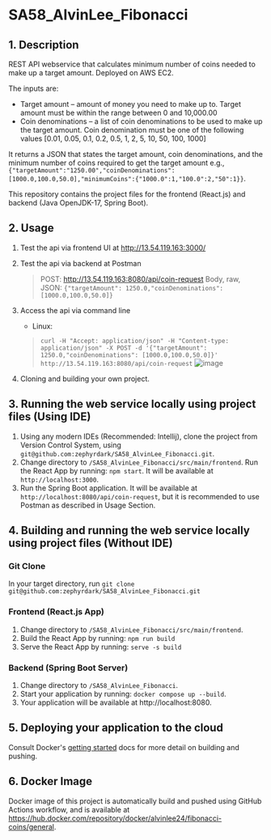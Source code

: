 # SA58_AlvinLee_Fibonacci

## 1. Description
REST API webservice that calculates minimum number of coins needed to make up a target amount. Deployed on AWS EC2.

The inputs  are:
- Target amount – amount of money you need to make up to. Target amount must be within the range between 0 and 10,000.00
- Coin denominations – a list of coin denominations to be used to make up the target amount. Coin denomination must be one of the following values [0.01, 0.05, 0.1, 0.2, 0.5, 1, 2, 5, 10, 50, 100, 1000]

It returns a JSON that states the target amount, coin denominations, and the minimum number of coins required to get the target amount e.g., `{"targetAmount":"1250.00","coinDenominations":[1000.0,100.0,50.0],"minimumCoins":{"1000.0":1,"100.0":2,"50":1}}`.

This repository contains the project files for the frontend (React.js) and backend (Java OpenJDK-17, Spring Boot).

## 2. Usage
1. Test the api via frontend UI at http://13.54.119.163:3000/
2. Test the api via backend at Postman
    > POST: http://13.54.119.163:8080/api/coin-request
    > Body, raw, JSON: `{"targetAmount": 1250.0,"coinDenominations": [1000.0,100.0,50.0]}`
3. Access the api via command line
    - Linux:
    > `curl -H "Accept: application/json" -H "Content-type: application/json" -X POST -d '{"targetAmount": 1250.0,"coinDenominations": [1000.0,100.0,50.0]}' http://13.54.119.163:8080/api/coin-request`
    > ![image](https://github.com/user-attachments/assets/664a313a-8022-451e-b5e7-ab809236a2fd)

4. Cloning and building your own project.

## 3. Running the web service locally using project files (Using IDE)
1. Using any modern IDEs (Recommended: Intellij), clone the project from Version Control System, using `git@github.com:zephyrdark/SA58_AlvinLee_Fibonacci.git`.
2. Change directory to `/SA58_AlvinLee_Fibonacci/src/main/frontend`. Run the React App by running: `npm start`. It will be available at `http://localhost:3000`.
3. Run the Spring Boot application. It will be available at `http://localhost:8080/api/coin-request`, but it is recommended to use Postman as described in Usage Section.

## 4. Building and running the web service locally using project files (Without IDE)

### Git Clone
In your target directory, run `git clone git@github.com:zephyrdark/SA58_AlvinLee_Fibonacci.git`

### Frontend (React.js App)
1. Change directory to `/SA58_AlvinLee_Fibonacci/src/main/frontend`.
2. Build the React App by running: `npm run build`
3. Serve the React App by running: `serve -s build`

### Backend (Spring Boot Server)
1. Change directory to `/SA58_AlvinLee_Fibonacci`.
2. Start your application by running: `docker compose up --build`.
3. Your application will be available at http://localhost:8080.

## 5. Deploying your application to the cloud
Consult Docker's [getting started](https://docs.docker.com/go/get-started-sharing/)
docs for more detail on building and pushing.

## 6. Docker Image 
Docker image of this project is automatically build and pushed using GitHub Actions workflow, and is available at https://hub.docker.com/repository/docker/alvinlee24/fibonacci-coins/general.

